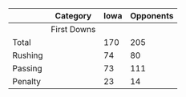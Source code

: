 |                                | Category      | Iowa          | Opponents      |
|--------------------------------|---------------|---------------|----------------|
|                                | First Downs   |               |                |
| Total                          |               | 170           | 205            |
| Rushing                        |               | 74            | 80             |
| Passing                        |               | 73            | 111            |
| Penalty                        |               | 23            | 14             |
